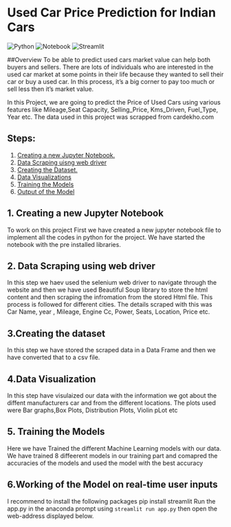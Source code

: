 # Used Car Price Prediction for Indian Cars 
![Python](https://img.shields.io/badge/Python-3.7-blue)
![Notebook](https://img.shields.io/badge/Notebook-Jupyter-orange)
![Streamlit](https://static.streamlit.io/badges/streamlit_badge_black_white.svg)

##Overview
To be able to predict used cars market value can help both buyers and sellers. There are lots of individuals who are interested in the used car market at some points in their life because they wanted to sell their car or buy a used car. In this process, it’s a big corner to pay too much or sell less then it’s market value.

In this Project, we are going to predict the Price of Used Cars using various features like Mileage,Seat Capacity, Selling_Price, Kms_Driven, Fuel_Type, Year etc. The data used in this project was scrapped from cardekho.com

## Steps:

1. [ Creating a new Jupyter Notebook. ](#step1)
2. [Data Scraping uisng web driver](#step2)
3. [Creating the Dataset.](#step3)
4. [Data Visualizations](#datasetvisualization)
5. [Training the Models](#TrainingModels)
6. [Output of the Model](#OutputModels)

<a name="step1"></a>

## 1. Creating a new Jupyter Notebook
To work on this project First we have created a new jupyter notebook file to implement all the codes in python for the project. We have started the notebook with the pre installed libraries.

<a name="step2"></a>
## 2. Data Scraping using web driver
In this step we haev used the selenium web driver to navigate through the website and then we have used Beautiful Soup library to store the html content and then scraping the infromation from the stored Html file. This process is followed for different cities. The details scraped with this was Car Name, year , Mileage, Engine Cc, Power, Seats, Location, Price etc.

<a name="step3"></a>

## 3.Creating the dataset
In this step we have stored the scraped data in a Data Frame and then we have converted that to a csv file.

<a name="datasetvisualization"></a>

## 4.Data Visualization
In this step have visulaized our data with the information we got about the diffent manufacturers car and from the different locations. The plots used were Bar graphs,Box Plots, Distribution Plots, Violin pLot etc

<a name="TrainingModels"></a>

## 5. Training the Models

Here we have Trained the different Machine Learning models with our data. We have trained 8 diffeerent models in our training part and comapred the accuracies of the models and used the model with the best accuracy

<a name="OutputModels"></a>

## 6.Working of the Model on real-time user inputs
I recommend to install the following packages 
pip install streamlit
Run the app.py in the anaconda prompt using `streamlit run app.py` then open the web-address displayed below.

